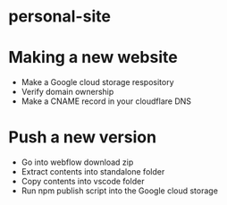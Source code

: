 # personal-site
# Making a new website
* Make a Google cloud storage respository
* Verify domain ownership
* Make a CNAME record in your cloudflare DNS

# Push a new version
* Go into webflow download zip
* Extract contents into standalone folder
* Copy contents into vscode folder
* Run npm publish script into the Google cloud storage 